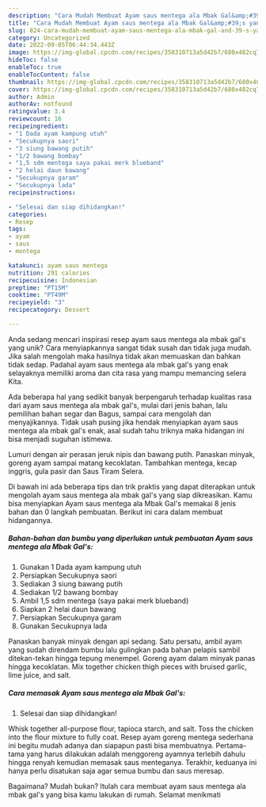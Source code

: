 ```yaml
---
description: "Cara Mudah Membuat Ayam saus mentega ala Mbak Gal&amp;#39;s yang Lezat"
title: "Cara Mudah Membuat Ayam saus mentega ala Mbak Gal&amp;#39;s yang Lezat"
slug: 824-cara-mudah-membuat-ayam-saus-mentega-ala-mbak-gal-and-39-s-yang-lezat
category: Uncategorized
date: 2022-09-05T06:44:34.443Z
image: https://img-global.cpcdn.com/recipes/358310713a5d42b7/680x482cq70/ayam-saus-mentega-ala-mbak-gals-foto-resep-utama.jpg
hideToc: false
enableToc: true
enableTocContent: false
thumbnail: https://img-global.cpcdn.com/recipes/358310713a5d42b7/680x482cq70/ayam-saus-mentega-ala-mbak-gals-foto-resep-utama.jpg
cover: https://img-global.cpcdn.com/recipes/358310713a5d42b7/680x482cq70/ayam-saus-mentega-ala-mbak-gals-foto-resep-utama.jpg
author: Admin
authorAv: notfound
ratingvalue: 3.4
reviewcount: 16
recipeingredient:
- "1 Dada ayam kampung utuh"
- "Secukupnya saori"
- "3 siung bawang putih"
- "1/2 bawang bombay"
- "1,5 sdm mentega saya pakai merk blueband"
- "2 helai daun bawang"
- "Secukupnya garam"
- "Secukupnya lada"
recipeinstructions:

- "Selesai dan siap dihidangkan!"
categories:
- Resep
tags:
- ayam
- saus
- mentega

katakunci: ayam saus mentega 
nutrition: 291 calories
recipecuisine: Indonesian
preptime: "PT15M"
cooktime: "PT49M"
recipeyield: "3"
recipecategory: Dessert

---
```





Anda sedang mencari inspirasi resep ayam saus mentega ala mbak gal&#39;s yang unik? Cara menyiapkannya sangat tidak susah dan tidak juga mudah. Jika salah mengolah maka hasilnya tidak akan memuaskan dan bahkan tidak sedap. Padahal ayam saus mentega ala mbak gal&#39;s yang enak selayaknya memiliki aroma dan cita rasa yang mampu memancing selera Kita.





Ada beberapa hal yang sedikit banyak berpengaruh terhadap kualitas rasa dari ayam saus mentega ala mbak gal&#39;s, mulai dari jenis bahan, lalu pemilihan bahan segar dan Bagus, sampai cara mengolah dan menyajikannya. Tidak usah pusing jika hendak menyiapkan ayam saus mentega ala mbak gal&#39;s enak,      asal sudah tahu triknya maka hidangan ini bisa menjadi suguhan istimewa.














Lumuri dengan air perasan jeruk nipis dan bawang putih. Panaskan minyak, goreng ayam sampai matang kecoklatan. Tambahkan mentega, kecap inggris, gula pasir dan Saus Tiram Selera.






Di bawah ini ada beberapa tips dan trik praktis yang dapat diterapkan untuk mengolah ayam saus mentega ala mbak gal&#39;s yang siap dikreasikan. Kamu bisa menyiapkan Ayam saus mentega ala Mbak Gal&#39;s memakai 8 jenis bahan dan 0 langkah pembuatan. Berikut ini cara dalam membuat hidangannya.

<!--inarticleads1-->

##### Bahan-bahan dan bumbu yang diperlukan untuk pembuatan Ayam saus mentega ala Mbak Gal&#39;s:

1. Gunakan 1 Dada ayam kampung utuh
1. Persiapkan Secukupnya saori
1. Sediakan 3 siung bawang putih
1. Sediakan 1/2 bawang bombay
1. Ambil 1,5 sdm mentega (saya pakai merk blueband)
1. Siapkan 2 helai daun bawang
1. Persiapkan Secukupnya garam
1. Gunakan Secukupnya lada


Panaskan banyak minyak dengan api sedang. Satu persatu, ambil ayam yang sudah direndam bumbu lalu gulingkan pada bahan pelapis sambil ditekan-tekan hingga tepung menempel. Goreng ayam dalam minyak panas hingga kecoklatan. Mix together chicken thigh pieces with bruised garlic, lime juice, and salt. 

<!--inarticleads2-->

##### Cara memasak Ayam saus mentega ala Mbak Gal&#39;s:


1. Selesai dan siap dihidangkan!

Whisk together all-purpose flour, tapioca starch, and salt. Toss the chicken into the flour mixture to fully coat. Resep ayam goreng mentega sederhana ini begitu mudah adanya dan siapapun pasti bisa membuatnya. Pertama-tama yang harus dilakukan adalah menggoreng ayamnya terlebih dahulu hingga renyah kemudian memasak saus menteganya. Terakhir, keduanya ini hanya perlu disatukan saja agar semua bumbu dan saus meresap. 

Bagaimana? Mudah bukan? Itulah cara membuat ayam saus mentega ala mbak gal&#39;s yang bisa kamu lakukan di rumah. Selamat menikmati
